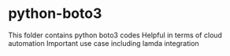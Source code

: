 # python-boto3
This folder contains python boto3 codes
Helpful in terms of cloud automation
Important use case including lamda integration

